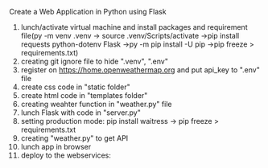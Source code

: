 Create a Web Application in Python using Flask

1) lunch/activate virtual machine and install packages and requirement file(py -m venv .venv -> source .venv/Scripts/activate ->pip install requests python-dotenv Flask ->py -m pip install -U pip ->pip freeze > requirements.txt)
2) creating git ignore file to hide ".venv", ".env"
3) register on https://home.openweathermap.org and put api_key  to ".env" file
4) create css code  in  "static folder"
5) create html code in  "templates folder"
6) creating weahter function in "weather.py" file
7) lunch Flask with code in "server.py"
8) setting production mode: pip install waitress -> pip freeze > requirements.txt
9) creating "weather.py" to get API
10) lunch app in browser
10) deploy to the webservices: 

